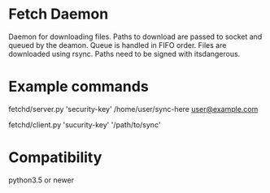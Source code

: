 # Fetch Daemon

Daemon for downloading files. Paths to download are passed to socket and
queued by the deamon. Queue is handled in FIFO order. Files are downloaded using
rsync. Paths need to be signed with itsdangerous.


# Example commands

fetchd/server.py 'security-key' /home/user/sync-here user@example.com

fetchd/client.py 'sucurity-key' '/path/to/sync'

# Compatibility

python3.5 or newer
